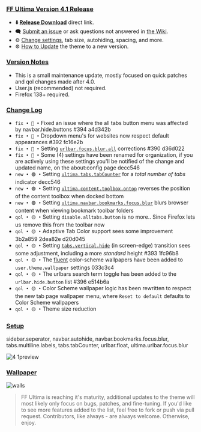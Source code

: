 ### <ins> FF Ultima Version 4.1 Release
- **⬇️ [Release Download](https://github.com/soulhotel/FF-ULTIMA/releases/download/4.1/ffultima4.1.zip)** direct link.<!--- **⬇️ [Source Download](https://github.com/soulhotel/FF-ULTIMA/archive/refs/heads/main.zip)** direct link.-->
- 🗨️ [Submit an issue](https://github.com/soulhotel/FF-ULTIMA/issues/new/choose) or ask questions not answered in [the Wiki](https://ff-ultima.github.io/docs/getting-started).
- ⚙️ [Change settings](https://ff-ultima.github.io/docs/category/settings), tab size, autohiding, spacing, and more.
- ⚙️ [How to Update](https://ff-ultima.github.io/docs/how-to/how-to-update) the theme to a new version.
  
### <ins> Version Notes
- This is a small maintenance update, mostly focused on quick patches and qol changes made after 4.0.
- User.js (recommended) not required.
- Firefox 138+ required.
<!--
- User.js required. 
- User.js not required.
- User.js (recommended) not required. 
-->

### <ins> Change Log
- `fix • 🔴 •` Fixed an issue where the all tabs button menu was affected by navbar.hide.buttons #394 a4d342b
- `fix • 🔴 •` Dropdown menu's for websites now respect default appearances #392 fc16e2b
- `fix • 🔴 •` Setting [`urlbar.focus.blur.all`](https://ff-ultima.github.io/docs/settings/all/urlbar-settings#ultimaurlbarfocusblur) corrections #390 d36d022
- `fix • 🔴 •` Some (4) settings have been renamed for organization, if you are actively using these settings you'll be notified of the change and updated name, on the about:config page decc546
- `new • 🟢 •` Setting [`ultima.tabs.tabCounter`](https://ff-ultima.github.io/docs/settings/all/tab-settings#ultimatabstabcounter) for a *total number of tabs* indicator decc546
- `new • 🟢 •` Setting [`ultima.content.toolbox.ontop`](https://ff-ultima.github.io/docs/settings/all/content-area-settings#ultimacontenttoolboxontop) reverses the position of the content toolbox when docked bottom
- `new • 🟢 •` Setting [`ultima.navbar.bookmarks.focus.blur`](https://ff-ultima.github.io/docs/settings/all/topbar-settings#ultimanavbarbookmarksfocusblur) blurs browser content when viewing bookmark toolbar folders
- `qol • 🟡 •` Setting `disable.alltabs.button` is no more.. Since Firefox lets us remove this from the toolbar now
- `qol • 🟡 •` Adaptive Tab Color support sees some improvement 3b2a859 2dea82e d20d045
- `qol • 🟡 •` Setting [`tabs.vertical.hide`](https://ff-ultima.github.io/docs/settings/all/tab-settings#ultimatabsverticalhide-hiding-the-vertical-tab-bar) (in screen-edge) transition sees some adjustment, including a more *standard* height #393 1fc96b8
- `qol • 🟡 •` The [fluent](https://github.com/soulhotel/FF-ULTIMA/tree/main/theme/color-schemes/fluent) color-scheme wallpapers have been added to `user.theme.wallpaper` settings 033c3c4
- `qol • 🟡 •` The urlbars search term toggle has been added to the `urlbar.hide.button` list #396 e514b6a
- `qol • 🟡 •` Color Scheme wallpaper logic has been rewritten to respect the new tab page wallpaper menu, where `Reset to default` defaults to Color Scheme wallpapers
- `qol • 🟡 •` Theme size reduction
<!--
- `fyi • ℹ️ •` 
- `fix • 🔴 •` 
- `new • 🟢 •` 
- `qol • 🟡 •` 
- `wip • ℹ️ •` 
-->

### <ins> Setup

sidebar.seperator, navbar.autohide, navbar.bookmarks.focus.blur, tabs.multiline.labels, tabs.tabCounter, urlbar.float, ultima.urlbar.focus.blur

![4 1preview](https://github.com/user-attachments/assets/c66d95b2-76f5-4e0a-8479-bb39b393d5f8)

### <ins> Wallpaper

![walls](https://github.com/user-attachments/assets/16fcccab-1934-4b2b-aa51-f8923ee7f254)

> FF Ultima is reaching it's maturity, additional updates to the theme will most likely only focus on bugs, patches, and fine-tuning. If you'd like to see more features added to the list, feel free to fork or push via pull request. Contributors, like always - are always welcome. Otherwise, enjoy.
